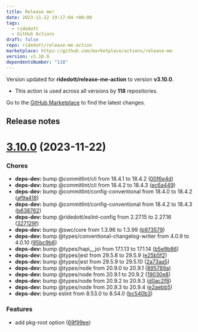 ```yaml
---
title: Release me!
date: 2023-11-22 19:17:04 +00:00
tags:
  - ridedott
  - GitHub Actions
draft: false
repo: ridedott/release-me-action
marketplace: https://github.com/marketplace/actions/release-me
version: v3.10.0
dependentsNumber: "118"
---
```



Version updated for **ridedott/release-me-action** to version **v3.10.0**.
- This action is used across all versions by **118** repositories.

Go to the [GitHub Marketplace](https://github.com/marketplace/actions/release-me) to find the latest changes.

## Release notes

# [3.10.0](https://github.com/ridedott/release-me-action/compare/v3.9.0...v3.10.0) (2023-11-22)


### Chores

* **deps-dev:** bump @commitlint/cli from 18.4.1 to 18.4.2 ([00f6e4d](https://github.com/ridedott/release-me-action/commit/00f6e4db0c283dbd7c752e2cca920e4a34d3d117))
* **deps-dev:** bump @commitlint/cli from 18.4.2 to 18.4.3 ([ec6a449](https://github.com/ridedott/release-me-action/commit/ec6a449c3f971acbd013a16ce4a0711f39f57d6b))
* **deps-dev:** bump @commitlint/config-conventional from 18.4.0 to 18.4.2 ([af9a418](https://github.com/ridedott/release-me-action/commit/af9a4187e4a37c5983c6cd0562e489a449207436))
* **deps-dev:** bump @commitlint/config-conventional from 18.4.2 to 18.4.3 ([b638762](https://github.com/ridedott/release-me-action/commit/b6387627c9d94ef6dc7ff7c4f34d3c9afcb64223))
* **deps-dev:** bump @ridedott/eslint-config from 2.27.15 to 2.27.16 ([327129f](https://github.com/ridedott/release-me-action/commit/327129f777e9f5cee9b054032e396fda1c70bac4))
* **deps-dev:** bump @swc/core from 1.3.96 to 1.3.99 ([b973579](https://github.com/ridedott/release-me-action/commit/b973579f186b09f5c907b0cb3f6acd5c8bdd73e9))
* **deps-dev:** bump @types/conventional-changelog-writer from 4.0.9 to 4.0.10 ([95bc9b6](https://github.com/ridedott/release-me-action/commit/95bc9b63018709290adf37406ee5d2fcb995d24a))
* **deps-dev:** bump @types/hapi__joi from 17.1.13 to 17.1.14 ([b5e9b86](https://github.com/ridedott/release-me-action/commit/b5e9b8653b542b3e02058c209473c6722428f1ed))
* **deps-dev:** bump @types/jest from 29.5.8 to 29.5.9 ([e25b5f2](https://github.com/ridedott/release-me-action/commit/e25b5f2c89180a61e009334560b95e45d18af6fd))
* **deps-dev:** bump @types/jest from 29.5.9 to 29.5.10 ([2a73aa5](https://github.com/ridedott/release-me-action/commit/2a73aa562983608ff3340e9602d2446c90d40dbc))
* **deps-dev:** bump @types/node from 20.9.0 to 20.9.1 ([895789a](https://github.com/ridedott/release-me-action/commit/895789afdc82b2c9cd6fec88156a00ba926c20eb))
* **deps-dev:** bump @types/node from 20.9.1 to 20.9.2 ([19030e8](https://github.com/ridedott/release-me-action/commit/19030e88239e53b2622a4e508ea9852c3dc06a7b))
* **deps-dev:** bump @types/node from 20.9.2 to 20.9.3 ([d0ac2f8](https://github.com/ridedott/release-me-action/commit/d0ac2f88aa8c280c93c166e970876080ec4665e6))
* **deps-dev:** bump @types/node from 20.9.3 to 20.9.4 ([e2aebb5](https://github.com/ridedott/release-me-action/commit/e2aebb51ad8f6b727a88ddf76d3179970e1c8153))
* **deps-dev:** bump eslint from 8.53.0 to 8.54.0 ([bc540b3](https://github.com/ridedott/release-me-action/commit/bc540b38e86fd020e26dba0b7ae6e424fcc52d31))


### Features

* add pkg-root option ([69f99ee](https://github.com/ridedott/release-me-action/commit/69f99ee78ef1905312887053a546df7ec4e97a12))




